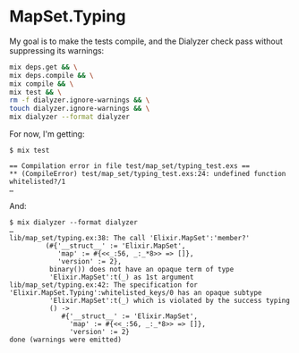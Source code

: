 # MapSet.Typing

My goal is to make the tests compile, and the Dialyzer check pass without
suppressing its warnings:

```bash
mix deps.get && \
mix deps.compile && \
mix compile && \
mix test && \
rm -f dialyzer.ignore-warnings && \
touch dialyzer.ignore-warnings && \
mix dialyzer --format dialyzer
```

For now, I'm getting:

```plain
$ mix test

== Compilation error in file test/map_set/typing_test.exs ==
** (CompileError) test/map_set/typing_test.exs:24: undefined function whitelisted?/1
…
```

And:

```
$ mix dialyzer --format dialyzer
…
lib/map_set/typing.ex:38: The call 'Elixir.MapSet':'member?'
         (#{'__struct__' := 'Elixir.MapSet',
            'map' := #{<<_:56, _:_*8>> => []},
            'version' := 2},
          binary()) does not have an opaque term of type
          'Elixir.MapSet':t(_) as 1st argument
lib/map_set/typing.ex:42: The specification for 'Elixir.MapSet.Typing':whitelisted_keys/0 has an opaque subtype
          'Elixir.MapSet':t(_) which is violated by the success typing
          () ->
             #{'__struct__' := 'Elixir.MapSet',
               'map' := #{<<_:56, _:_*8>> => []},
               'version' := 2}
done (warnings were emitted)
```
